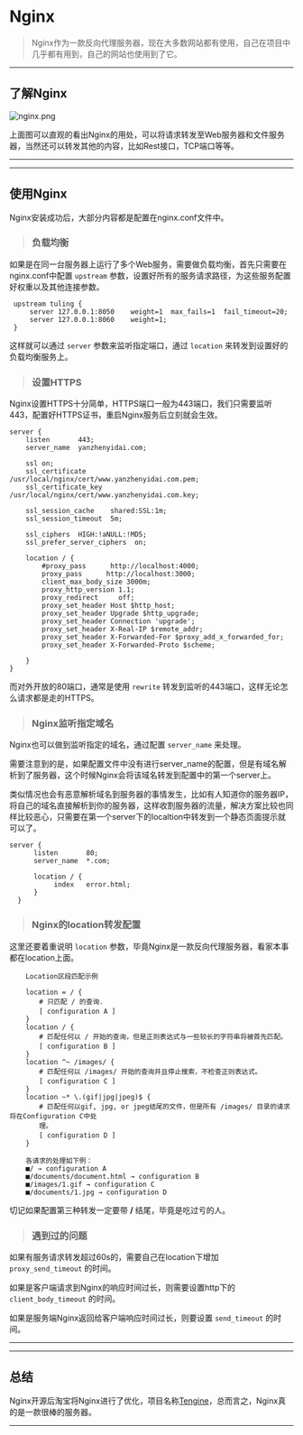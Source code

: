 
# Nginx

> Nginx作为一款反向代理服务器，现在大多数网站都有使用，自己在项目中几乎都有用到，自己的网站也使用到了它。

---
## 了解Nginx

 ![nginx.png](https://i.loli.net/2020/04/07/t2hgMHnsDdfVbcm.png)
 
 上面图可以直观的看出Nginx的用处，可以将请求转发至Web服务器和文件服务器，当然还可以转发其他的内容，比如Rest接口，TCP端口等等。
 
---

---
## 使用Nginx

 Nginx安装成功后，大部分内容都是配置在nginx.conf文件中。

 > ### 负载均衡
 
  如果是在同一台服务器上运行了多个Web服务，需要做负载均衡，首先只需要在nginx.conf中配置 `upstream` 参数，设置好所有的服务请求路径，为这些服务配置好权重以及其他连接参数。
  
  ```
   upstream tuling {
       server 127.0.0.1:8050    weight=1  max_fails=1  fail_timeout=20;
       server 127.0.0.1:8060    weight=1;
   }
  ```
  
  这样就可以通过 `server` 参数来监听指定端口，通过 `location` 来转发到设置好的负载均衡服务上。
  
  > ### 设置HTTPS
  
  Nginx设置HTTPS十分简单，HTTPS端口一般为443端口，我们只需要监听443，配置好HTTPS证书，重启Nginx服务后立刻就会生效。
  
  ```
  server {
      listen       443;
      server_name  yanzhenyidai.com;

      ssl on;
      ssl_certificate      /usr/local/nginx/cert/www.yanzhenyidai.com.pem;
      ssl_certificate_key  /usr/local/nginx/cert/www.yanzhenyidai.com.key;

      ssl_session_cache    shared:SSL:1m;
      ssl_session_timeout  5m;

      ssl_ciphers  HIGH:!aNULL:!MD5;
      ssl_prefer_server_ciphers  on;

      location / {
          #proxy_pass      http://localhost:4000;
          proxy_pass      http://localhost:3000;
          client_max_body_size 3000m;
          proxy_http_version 1.1;
          proxy_redirect     off;
          proxy_set_header Host $http_host;
          proxy_set_header Upgrade $http_upgrade;
          proxy_set_header Connection 'upgrade';
          proxy_set_header X-Real-IP $remote_addr;
          proxy_set_header X-Forwarded-For $proxy_add_x_forwarded_for;
          proxy_set_header X-Forwarded-Proto $scheme;

      }
  }

  ```
  
  而对外开放的80端口，通常是使用 `rewrite` 转发到监听的443端口，这样无论怎么请求都是走的HTTPS。

 > ### Nginx监听指定域名
 
 Nginx也可以做到监听指定的域名，通过配置 `server_name` 来处理。
 
 需要注意到的是，如果配置文件中没有进行server_name的配置，但是有域名解析到了服务器，这个时候Nginx会将该域名转发到配置中的第一个server上。
 
 类似情况也会有恶意解析域名到服务器的事情发生，比如有人知道你的服务器IP，将自己的域名直接解析到你的服务器，这样收割服务器的流量，解决方案比较也同样比较恶心，只需要在第一个server下的localtion中转发到一个静态页面提示就可以了。
 
 ```
 server {
       listen       80;
       server_name  *.com;
 
       location / {
            index   error.html;
       }
   }

 ```
 
 > ### Nginx的location转发配置
 
 这里还要着重说明 `location` 参数，毕竟Nginx是一款反向代理服务器，看家本事都在location上面。
 
 ```
     Location区段匹配示例
     
     location = / {
     　　# 只匹配 / 的查询.
     　　[ configuration A ]
     }
     location / {
     　　# 匹配任何以 / 开始的查询，但是正则表达式与一些较长的字符串将被首先匹配。
     　　[ configuration B ]
     }
     location ^~ /images/ {
     　　# 匹配任何以 /images/ 开始的查询并且停止搜索，不检查正则表达式。
     　　[ configuration C ]
     }
     location ~* \.(gif|jpg|jpeg)$ {
     　　# 匹配任何以gif, jpg, or jpeg结尾的文件，但是所有 /images/ 目录的请求将在Configuration C中处
     　　理。
     　　[ configuration D ]
     } 
     
     各请求的处理如下例：
     ■/ → configuration A
     ■/documents/document.html → configuration B
     ■/images/1.gif → configuration C
     ■/documents/1.jpg → configuration D
 
 ```
 
 切记如果配置第三种转发一定要带 **/** 结尾，毕竟是吃过亏的人。
 
 > ### 遇到过的问题
 
 如果有服务请求转发超过60s的，需要自己在location下增加 `proxy_send_timeout` 的时间。
 
 如果是客户端请求到Nginx的响应时间过长，则需要设置http下的 `client_body_timeout` 的时间。
 
 如果是服务端Nginx返回给客户端响应时间过长，则要设置 `send_timeout` 的时间。
 
---

---
 ## 总结
 
 Nginx开源后淘宝将Nginx进行了优化，项目名称[Tengine](http://tengine.taobao.org)，总而言之，Nginx真的是一款很棒的服务器。

---